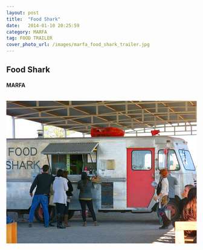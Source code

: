 ```yaml
---
layout: post
title:  "Food Shark"
date:   2014-01-10 20:25:59
category: MARFA
tag: FOOD TRAILER
cover_photo_url: /images/marfa_food_shark_trailer.jpg
---
```


<div class="section-title">
  <h2>Food Shark</h2>
    <h4>MARFA</h4>
    <div class="divider-border"></div>
</div> 
<div class="column small-6">
  <p>
  </p>
<div class="column small-6">
    <img src="/images/marfa_food_shark_trailer.jpg">
</div>   

